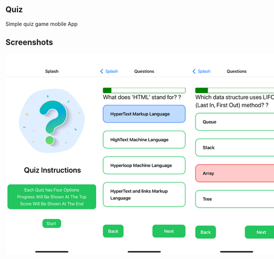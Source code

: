 ## Quiz

Simple quiz game mobile App

## Screenshots

<div style="display:flex;" >
<img src="/screenshots/1.PNG" width="50%" >
<img src="/screenshots/2.PNG" width="50%" >
<img src="/screenshots/3.PNG" width="50%" >
<img src="/screenshots/4.PNG" width="50%" >
<img src="/screenshots/5.PNG" width="50%" >
<img src="/screenshots/6.PNG" width="50%" >
<img src="/screenshots/6.PNG" width="50%" >
<img src="/screenshots/7.PNG" width="50%" >

</div>
